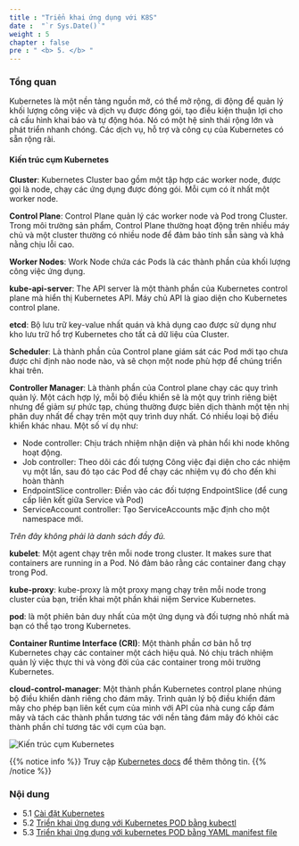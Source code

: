 ```yaml
---
title : "Triển khai ứng dụng với K8S"
date :  "`r Sys.Date()`" 
weight : 5 
chapter : false
pre : " <b> 5. </b> "
---
```


### Tổng quan
Kubernetes là một nền tảng nguồn mở, có thể mở rộng, di động để quản lý khối lượng công việc và dịch vụ được đóng gói, tạo điều kiện thuận lợi cho cả cấu hình khai báo và tự động hóa. Nó có một hệ sinh thái rộng lớn và phát triển nhanh chóng. Các dịch vụ, hỗ trợ và công cụ của Kubernetes có sẵn rộng rãi.

#### Kiến trúc cụm Kubernetes
**Cluster**: Kubernetes Cluster bao gồm một tập hợp các worker node, được gọi là node, chạy các ứng dụng được đóng gói. Mỗi cụm có ít nhất một worker node. 

**Control Plane**: Control Plane quản lý các worker node và Pod trong Cluster. Trong môi trường sản phẩm, Control Plane thường hoạt động trên nhiều máy chủ và một cluster thường có nhiều node để đảm bảo tính sẵn sàng và khả nằng chịu lỗi cao.

**Worker Nodes**: Work Node chứa các Pods là các thành phần của khối lượng công việc ứng dụng.

**kube-api-server**: The API server là một thành phần của Kubernetes control plane mà hiển thị Kubernetes API. Máy chủ API là giao diện cho Kubernetes control plane.

**etcd**: Bộ lưu trữ key-value nhất quán và khả dụng cao được sử dụng như kho lưu trữ hổ trợ Kubernetes cho tất cả dữ liệu của Cluster.

**Scheduler**: Là thành phần của Control plane giám sát các Pod mới tạo chưa được chỉ định nào node nào, và sẽ chọn một node phù hợp để chúng triển khai trên.

**Controller Manager**: Là thành phần của Control plane chạy các quy trình quản lý. Một cách hợp lý, mỗi bộ điều khiển sẽ là một quy trình riêng biệt nhưng để giảm sự phức tạp, chúng thường được biên dịch thành một tện nhị phân duy nhất để chạy trên một quy trình duy nhất. Có nhiều loại bộ điều khiển khác nhau. Một số ví dụ như:
- Node controller: Chịu trách nhiệm nhận diện và phản hổi khi node không hoạt động.
- Job controller: Theo dõi các đối tượng Công việc đại diện cho các nhiệm vụ một lần, sau đó tạo các Pod để chạy các nhiệm vụ đó cho đến khi hoàn thành
- EndpointSlice controller: Điền vào các đối tượng EndpointSlice (để cung cấp liên kết giữa Service và Pod)
- ServiceAccount controller: Tạo ServiceAccounts mặc định cho một namespace mới.

*Trên đây không phải là danh sách đầy đủ.*

**kubelet**: Một agent chạy trên mỗi node trong cluster. It makes sure that containers are running in a Pod. Nó đảm bảo rằng các container đang chạy trong Pod.

**kube-proxy**: kube-proxy là một proxy mạng chạy trên mỗi node trong cluster của bạn, triển khai một phần khái niệm Service Kubernetes.

**pod**: là một phiên bản duy nhất của một ứng dụng và đối tượng nhỏ nhất mà bạn có thể tạo trong Kubernetes.

**Container Runtime Interface (CRI)**: Một thành phần cơ bản hỗ trợ Kubernetes chạy các container một cách hiệu quả. Nó chịu trách nhiệm quản lý việc thực thi và vòng đời của các container trong môi trường Kubernetes.

**cloud-control-manager**: Một thành phần Kubernetes control plane nhúng bộ điều khiển dành riêng cho đám mây. Trình quản lý bộ điều khiển đám mây cho phép bạn liên kết cụm của mình với API của nhà cung cấp đám mây và tách các thành phần tương tác với nền tảng đám mây đó khỏi các thành phần chỉ tương tác với cụm của bạn.

![Kiến trúc cụm Kubernetes](../../images/1.introduction/1.2.k8sarch.png?pc=90pt)

{{% notice info %}}
Truy cập [Kubernetes docs](https://kubernetes.io/docs) để thêm thông tin.
{{% /notice %}}

### Nội dung
+ 5.1 [Cài đặt Kubernetes](5.1-installk8s/)
+ 5.2 [Triển khai ứng dụng với Kubernetes POD bằng kubectl](5.2-deployk8simperative/)
+ 5.3 [Triển khai ứng dụng với kubernetes POD bằng YAML manifest file](5.3-deployk8sdeclarative/)